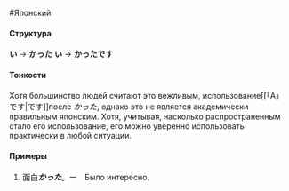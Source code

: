 #Японский 
#### Структура
**い**  -> **かった**
**い**  -> **かったです**
#### Тонкости
Хотя большинство людей считают это вежливым, использование[[「A」です|です]]после *かった*, однако это не является академически правильным японским. Хотя, учитывая, насколько распространенным стало его использование, его можно уверенно использовать практически в любой ситуации.
#### Примеры
1. 面白***かった***。ー　Было интересно.